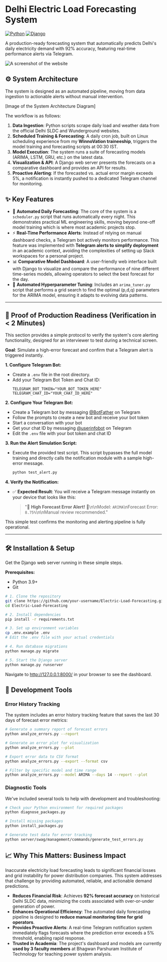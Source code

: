 # Delhi Electric Load Forecasting System

[![Python](https://img.shields.io/badge/Python-3.9+-blue?logo=python&logoColor=white)](https://www.python.org/)
[![Django](https://img.shields.io/badge/Django-4.0-darkgreen?logo=django&logoColor=white)](https://www.djangoproject.com/)

A production-ready forecasting system that automatically predicts Delhi's daily electricity demand with 92% accuracy, featuring real-time performance alerts via Telegram.

![A screenshot of the website](screenshots/website.png "A screenshot of the website")

## ⚙️ System Architecture

The system is designed as an automated pipeline, moving from data ingestion to actionable alerts without manual intervention.



[Image of the System Architecture Diagram]


The workflow is as follows:
1.  **Data Ingestion**: Python scripts scrape daily load and weather data from the official Delhi SLDC and Wunderground websites.
2.  **Scheduled Training & Forecasting**: A daily cron job, built on Linux scheduling experience from my **WinnoVation traineeship**, triggers the model training and forecasting scripts at 00:30 IST.
3.  **Model Execution**: The system runs a suite of forecasting models (ARIMA, LSTM, GRU, etc.) on the latest data.
4.  **Visualization & API**: A Django web server presents the forecasts on a comparative dashboard and provides an API for results.
5.  **Proactive Alerting**: If the forecasted vs. actual error margin exceeds 5%, a notification is instantly pushed to a dedicated Telegram channel for monitoring.

## ✨ Key Features

* 🤖 **Automated Daily Forecasting**: The core of the system is a `scheduler.py` script that runs automatically every night. This demonstrates practical ML engineering skills, moving beyond one-off model training which is where most academic projects stop.
* ⚡ **Real-Time Performance Alerts**: Instead of relying on manual dashboard checks, a Telegram bot actively monitors performance. This feature was implemented with **Telegram alerts to simplify deployment** in an academic context, avoiding the complexities of setting up Slack workspaces for a personal project.
* 📊 **Comparative Model Dashboard**: A user-friendly web interface built with Django to visualize and compare the performance of nine different time-series models, allowing operators to select the best forecast for the day.
* 🧠 **Automated Hyperparameter Tuning**: Includes an `arima_tuner.py` script that performs a grid search to find the optimal (p,d,q) parameters for the ARIMA model, ensuring it adapts to evolving data patterns.

---

## 🚀 Proof of Production Readiness (Verification in < 2 Minutes)

This section provides a simple protocol to verify the system's core alerting functionality, designed for an interviewer to test during a technical screen.

**Goal**: Simulate a high-error forecast and confirm that a Telegram alert is triggered instantly.

**1. Configure Telegram Bot:**
* Create a `.env` file in the root directory.
* Add your Telegram Bot Token and Chat ID:
    ```env
    TELEGRAM_BOT_TOKEN="YOUR_BOT_TOKEN_HERE"
    TELEGRAM_CHAT_ID="YOUR_CHAT_ID_HERE"
    ```

**2. Configure Your Telegram Bot:**
* Create a Telegram bot by messaging [@BotFather](https://t.me/botfather) on Telegram
* Follow the prompts to create a new bot and receive your bot token
* Start a conversation with your bot
* Get your chat ID by messaging [@userinfobot](https://t.me/userinfobot) on Telegram
* Edit the `.env` file with your bot token and chat ID

**3. Run the Alert Simulation Script:**
* Execute the provided test script. This script bypasses the full model training and directly calls the notification module with a sample high-error message.
    ```bash
    python test_alert.py
    ```

**4. Verify the Notification:**
* ✅ **Expected Result**: You will receive a Telegram message instantly on your device that looks like this:
    > "🚨 **High Forecast Error Alert!** 🚨\n\nModel: `ARIMA`\nForecast Error: `8.75%`\n\nManual review recommended."

This simple test confirms the monitoring and alerting pipeline is fully operational.

---

## 🛠️ Installation & Setup

Get the Django web server running in these simple steps.

**Prerequisites:**
* Python 3.9+
* Git

```bash
# 1. Clone the repository
git clone https://github.com/your-username/Electric-Load-Forecasting.git
cd Electric-Load-Forecasting

# 2. Install dependencies
pip install -r requirements.txt

# 3. Set up environment variables
cp .env.example .env
# Edit the .env file with your actual credentials

# 4. Run database migrations
python manage.py migrate

# 5. Start the Django server
python manage.py runserver
```
Navigate to http://127.0.0.1:8000/ in your browser to see the dashboard.

## 🔧 Development Tools

### Error History Tracking

The system includes an error history tracking feature that saves the last 30 days of forecast error metrics:

```bash
# Generate a summary report of forecast errors
python analyze_errors.py --report

# Generate an error plot for visualization
python analyze_errors.py --plot

# Export error data to CSV format
python analyze_errors.py --export --format csv

# Filter by specific model and time range
python analyze_errors.py --model ARIMA --days 14 --report --plot
```

### Diagnostic Tools

We've included several tools to help with development and troubleshooting:

```bash
# Check your Python environment for required packages
python diagnose_packages.py

# Install missing packages
python install_packages.py

# Generate test data for error tracking
python server/swag/management/commands/generate_test_errors.py
```


## 📈 Why This Matters: Business Impact

Inaccurate electricity load forecasting leads to significant financial losses and grid instability for power distribution companies. This system addresses that challenge by providing automated, reliable, and actionable demand predictions.

* **Reduces Financial Risk**: Achieves **92% forecast accuracy** on historical Delhi SLDC data, minimizing the costs associated with over-or-under generation of power.
* **Enhances Operational Efficiency**: The automated daily forecasting pipeline is designed to **reduce manual monitoring time for grid operators**.
* **Provides Proactive Alerts**: A real-time Telegram notification system immediately flags forecasts where the prediction error exceeds a 5% threshold, enabling rapid response.
* **Trusted in Academia**: The project's dashboard and models are currently **used by 3 faculty members** at Bhagwan Parshuram Institute of Technology for teaching power system analysis.